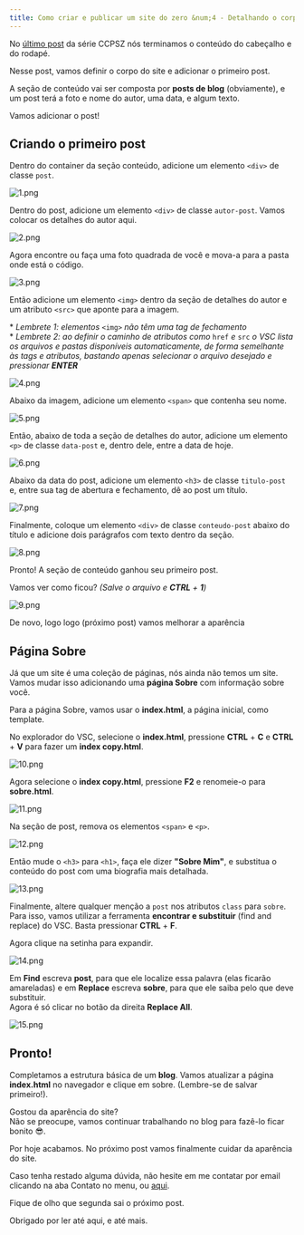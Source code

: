 ```yaml
---
title: Como criar e publicar um site do zero &num;4 - Detalhando o corpo do site
---
```


No [último post](https://heitormvl.github.io/easycoding/blog/2020/08/12/como-criar-um-site-do-zero-pt3/) da série CCPSZ nós terminamos o conteúdo do cabeçalho e do rodapé.

Nesse post, vamos definir o corpo do site e adicionar o primeiro post.

<!--more-->

A seção de conteúdo vai ser composta por **posts de blog** (obviamente), e um post terá a foto e nome do autor, uma data, e algum texto.

Vamos adicionar o post!

## Criando o primeiro post

Dentro  do container da seção conteúdo, adicione um elemento `<div>` de classe `post`.

![1.png](https://heitormvl.github.io/easycoding/images/ccsz4/1.png)

Dentro do post, adicione um elemento `<div>` de classe `autor-post`. Vamos colocar os detalhes do autor aqui.

![2.png](https://heitormvl.github.io/easycoding/images/ccsz4/2.png)

Agora encontre ou faça uma foto quadrada de você e mova-a para a pasta onde está o código.

![3.png](https://heitormvl.github.io/easycoding/images/ccsz4/3.png)

Então adicione um elemento `<img>` dentro da seção de detalhes do autor e um atributo `<src>` que aponte para a imagem.

\* *Lembrete 1: elementos* `<img>` *não têm uma tag de fechamento*  
\* *Lembrete 2: ao definir o caminho de atributos como* `href` *e* `src` *o VSC lista os arquivos e pastas disponíveis automaticamente, de forma semelhante às tags e atributos, bastando apenas selecionar o arquivo desejado e pressionar **ENTER***

![4.png](https://heitormvl.github.io/easycoding/images/ccsz4/4.png)

Abaixo da imagem, adicione um elemento `<span>` que contenha seu nome.

![5.png](https://heitormvl.github.io/easycoding/images/ccsz4/5.png)

Então, abaixo de toda a seção de detalhes do autor, adicione um elemento `<p>` de classe `data-post` e, dentro dele, entre a data de hoje.

![6.png](https://heitormvl.github.io/easycoding/images/ccsz4/6.png)

Abaixo da data do post, adicione um elemento `<h3>` de classe `titulo-post` e, entre sua tag de abertura e fechamento, dê ao post um título.

![7.png](https://heitormvl.github.io/easycoding/images/ccsz4/7.png)

Finalmente, coloque um elemento `<div>` de classe `conteudo-post` abaixo do título e adicione dois parágrafos com texto dentro da seção.

![8.png](https://heitormvl.github.io/easycoding/images/ccsz4/8.png)

Pronto! A seção de conteúdo ganhou seu primeiro post.

Vamos ver como ficou? *(Salve o arquivo e **CTRL** + **1**)*

![9.png](https://heitormvl.github.io/easycoding/images/ccsz4/9.png)

De novo, logo logo (próximo post) vamos melhorar a aparência

## Página Sobre

Já que um site é uma coleção de páginas, nós ainda não temos um site.  
Vamos mudar isso adicionando uma **página Sobre** com informação sobre você.

Para a página Sobre, vamos usar o **index.html**, a página inicial, como template.

No explorador do VSC, selecione o **index.html**, pressione **CTRL** + **C** e **CTRL** + **V** para fazer um **index copy.html**.

![10.png](https://heitormvl.github.io/easycoding/images/ccsz4/10.png)

Agora selecione o **index copy.html**, pressione **F2** e renomeie-o para **sobre.html**.

![11.png](https://heitormvl.github.io/easycoding/images/ccsz4/11.png)

Na seção de post, remova os elementos `<span>` e `<p>`.

![12.png](https://heitormvl.github.io/easycoding/images/ccsz4/12.png)

Então mude o `<h3>` para `<h1>`, faça ele dizer **"Sobre Mim"**, e substitua o conteúdo do post com uma biografia mais detalhada.

![13.png](https://heitormvl.github.io/easycoding/images/ccsz4/13.png)

Finalmente, altere qualquer menção a `post` nos atributos `class` para `sobre`.  
Para isso, vamos utilizar a ferramenta **encontrar e substituir** (find and replace) do VSC. Basta pressionar **CTRL** + **F**.

Agora clique na setinha para expandir.

![14.png](https://heitormvl.github.io/easycoding/images/ccsz4/14.png)

Em **Find** escreva **post**, para que ele localize essa palavra (elas ficarão amareladas) e em **Replace** escreva **sobre**, para que ele saiba pelo que deve substituir.  
Agora é só clicar no botão da direita **Replace All**.

![15.png](https://heitormvl.github.io/easycoding/images/ccsz4/15.png)

## Pronto!

Completamos a estrutura básica de um **blog**. Vamos atualizar a página **index.html** no navegador e clique em sobre. (Lembre-se de salvar primeiro!).

Gostou da aparência do site?  
Não se preocupe, vamos continuar trabalhando no blog para fazê-lo ficar bonito 😎.

Por hoje acabamos. No próximo post vamos finalmente cuidar da aparência do site.

Caso tenha restado alguma dúvida, não hesite em me contatar por email clicando na aba Contato no menu, ou <a href="mailto:easycoding.contato@gmail.com">aqui</a>.

Fique de olho que segunda sai o próximo post.

Obrigado por ler até aqui, e até mais.